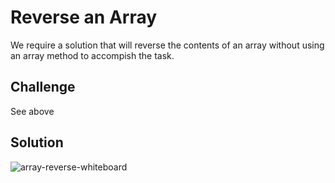 # Reverse an Array
We require a solution that will reverse the contents of an array without using an array method to accompish the task.

## Challenge
See above

## Solution
![array-reverse-whiteboard](https://raw.githubusercontent.com/dlchambersjr/data-structures-and-algorithms/master/assets/array-reverse.js.jpg)
